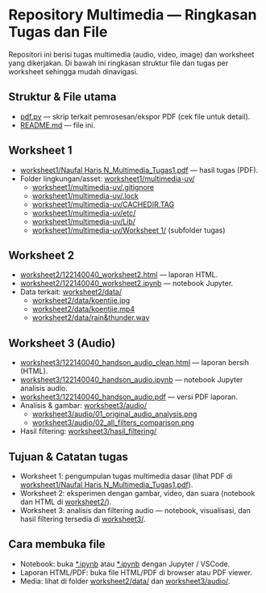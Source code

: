 # Repository Multimedia — Ringkasan Tugas dan File

Repositori ini berisi tugas multimedia (audio, video, image) dan worksheet yang dikerjakan. Di bawah ini ringkasan struktur file dan tugas per worksheet sehingga mudah dinavigasi.

## Struktur & File utama
- [pdf.py](pdf.py) — skrip terkait pemrosesan/ekspor PDF (cek file untuk detail).
- [README.md](README.md) — file ini.

## Worksheet 1
- [worksheet1/Naufal Haris N_Multimedia_Tugas1.pdf](worksheet1/Naufal%20Haris%20N_Multimedia_Tugas1.pdf) — hasil tugas (PDF).
- Folder lingkungan/asset: [worksheet1/multimedia-uv/](worksheet1/multimedia-uv/)  
  - [worksheet1/multimedia-uv/.gitignore](worksheet1/multimedia-uv/.gitignore)  
  - [worksheet1/multimedia-uv/.lock](worksheet1/multimedia-uv/.lock)  
  - [worksheet1/multimedia-uv/CACHEDIR.TAG](worksheet1/multimedia-uv/CACHEDIR.TAG)  
  - [worksheet1/multimedia-uv/etc/](worksheet1/multimedia-uv/etc/)  
  - [worksheet1/multimedia-uv/Lib/](worksheet1/multimedia-uv/Lib/)  
  - [worksheet1/multimedia-uv/Worksheet 1/](worksheet1/multimedia-uv/Worksheet%201/) (subfolder tugas)

## Worksheet 2
- [worksheet2/122140040_worksheet2.html](worksheet2/122140040_worksheet2.html) — laporan HTML.
- [worksheet2/122140040_worksheet2.ipynb](worksheet2/122140040_worksheet2.ipynb) — notebook Jupyter.
- Data terkait: [worksheet2/data/](worksheet2/data/)  
  - [worksheet2/data/koentjie.jpg](worksheet2/data/koentjie.jpg)  
  - [worksheet2/data/koentjie.mp4](worksheet2/data/koentjie.mp4)  
  - [worksheet2/data/rain&thunder.wav](worksheet2/data/rain%26thunder.wav)

## Worksheet 3 (Audio)
- [worksheet3/122140040_handson_audio_clean.html](worksheet3/122140040_handson_audio_clean.html) — laporan bersih (HTML).
- [worksheet3/122140040_handson_audio.ipynb](worksheet3/122140040_handson_audio.ipynb) — notebook Jupyter analisis audio.
- [worksheet3/122140040_handson_audio.pdf](worksheet3/122140040_handson_audio.pdf) — versi PDF laporan.
- Analisis & gambar: [worksheet3/audio/](worksheet3/audio/)  
  - [worksheet3/audio/01_original_audio_analysis.png](worksheet3/audio/01_original_audio_analysis.png)  
  - [worksheet3/audio/02_all_filters_comparison.png](worksheet3/audio/02_all_filters_comparison.png)  
- Hasil filtering: [worksheet3/hasil_filtering/](worksheet3/hasil_filtering/)

## Tujuan & Catatan tugas
- Worksheet 1: pengumpulan tugas multimedia dasar (lihat PDF di [worksheet1/Naufal Haris N_Multimedia_Tugas1.pdf](worksheet1/Naufal%20Haris%20N_Multimedia_Tugas1.pdf)).
- Worksheet 2: eksperimen dengan gambar, video, dan suara (notebook dan HTML di [worksheet2/](worksheet2/)).
- Worksheet 3: analisis dan filtering audio — notebook, visualisasi, dan hasil filtering tersedia di [worksheet3/](worksheet3/).

## Cara membuka file
- Notebook: buka [*.ipynb](worksheet2/122140040_worksheet2.ipynb) atau [*.ipynb](worksheet3/122140040_handson_audio.ipynb) dengan Jupyter / VSCode.
- Laporan HTML/PDF: buka file HTML/PDF di browser atau PDF viewer.
- Media: lihat di folder [worksheet2/data/](worksheet2/data/) dan [worksheet3/audio/](worksheet3/audio/).
